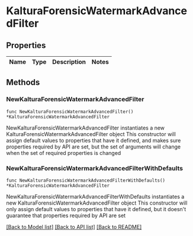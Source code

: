 # KalturaForensicWatermarkAdvancedFilter

## Properties

Name | Type | Description | Notes
------------ | ------------- | ------------- | -------------

## Methods

### NewKalturaForensicWatermarkAdvancedFilter

`func NewKalturaForensicWatermarkAdvancedFilter() *KalturaForensicWatermarkAdvancedFilter`

NewKalturaForensicWatermarkAdvancedFilter instantiates a new KalturaForensicWatermarkAdvancedFilter object
This constructor will assign default values to properties that have it defined,
and makes sure properties required by API are set, but the set of arguments
will change when the set of required properties is changed

### NewKalturaForensicWatermarkAdvancedFilterWithDefaults

`func NewKalturaForensicWatermarkAdvancedFilterWithDefaults() *KalturaForensicWatermarkAdvancedFilter`

NewKalturaForensicWatermarkAdvancedFilterWithDefaults instantiates a new KalturaForensicWatermarkAdvancedFilter object
This constructor will only assign default values to properties that have it defined,
but it doesn't guarantee that properties required by API are set


[[Back to Model list]](../README.md#documentation-for-models) [[Back to API list]](../README.md#documentation-for-api-endpoints) [[Back to README]](../README.md)



